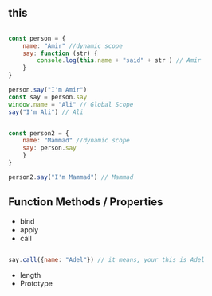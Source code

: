 ## this

```js

const person = { 
    name: "Amir" //dynamic scope 
    say: function (str) {
        console.log(this.name + "said" + str ) // Amir
    }
}

person.say("I'm Amir")
const say = person.say
window.name = "Ali" // Global Scope
say("I'm Ali") // Ali


const person2 = { 
    name: "Mammad" //dynamic scope 
    say: person.say
    }
}

person2.say("I'm Mammad") // Mammad

```

##  Function Methods / Properties

- bind
- apply 
- call

```js

say.call({name: "Adel"}) // it means, your this is Adel

```

- length 
- Prototype


